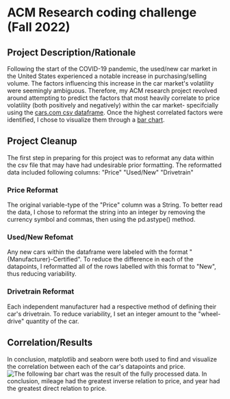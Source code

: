 # ACM Research coding challenge (Fall 2022)

## Project Description/Rationale

Following the start of the COVID-19 pandemic, the used/new car market in the United States experienced a notable increase in purchasing/selling volume. The factors influencing this increase in the car market's volatility were seemingly ambiguous. Therefore, my ACM research project revolved around attempting to predict the factors that most heavily correlate to price volatility (both positively and negatively) within the car market- specifcially using the [cars.com csv dataframe](https://www.kaggle.com/datasets/chancev/carsforsale). Once the highest correlated factors were identified, I chose to visualize them through a [bar chart](https://drive.google.com/file/d/1w8yPcFlOeJERJ8eK0rR3AKsj9aGZJiy0/view?usp=sharing).

## Project Cleanup

The first step in preparing for this project was to reformat any data within the csv file that may have had undesirable prior formatting. The reformatted data included following columns:
"Price"
"Used/New"
"Drivetrain"

### Price Reformat

The original variable-type of the "Price" column was a String. To better read the data, I chose to reformat the string into an integer by removing the currency symbol and commas, then using the pd.astype() method.

### Used/New Refomat

Any new cars within the dataframe were labeled with the format "{Manufacturer}-Certified". To reduce the difference in each of the datapoints, I reformatted all of the rows labelled with this format to "New", thus reducing variability.

### Drivetrain Reformat

Each independent manufacturer had a respective method of defining their car's drivetrain. To reduce variability, I set an integer amount to the "wheel-drive" quantity of the car.

## Correlation/Results

In conclusion, matplotlib and seaborn were both used to find and visualize the correlation between each of the car's datapoints and price. ![The following bar chart](https://drive.google.com/file/d/1w8yPcFlOeJERJ8eK0rR3AKsj9aGZJiy0/view?usp=sharing) was the result of the fully processed data. In conclusion, mileage had the greatest inverse relation to price, and year had the greatest direct relation to price.
